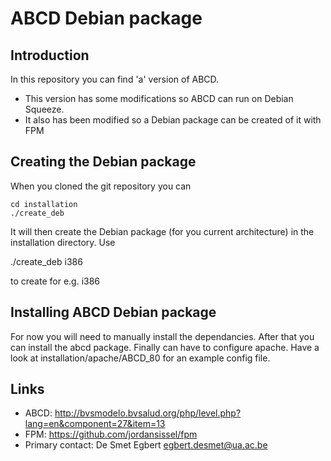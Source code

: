 # ABCD Debian package

## Introduction

In this repository you can find 'a' version of ABCD.

- This version has some modifications so ABCD can run on Debian Squeeze.
- It also has been modified so a Debian package can be created of it with FPM


## Creating the Debian package

When you cloned the git repository you can

    cd installation
    ./create_deb

It will then create the Debian package (for you current architecture) in the installation directory.  Use

   ./create_deb i386

to create for e.g. i386

## Installing ABCD Debian package

For now you will need to manually install the dependancies.  After that you can install the abcd package.
Finally can have to configure apache.   Have a look at installation/apache/ABCD_80 for an example config file.

## Links

* ABCD: http://bvsmodelo.bvsalud.org/php/level.php?lang=en&component=27&item=13
* FPM: https://github.com/jordansissel/fpm
* Primary contact: De Smet Egbert <egbert.desmet@ua.ac.be>
